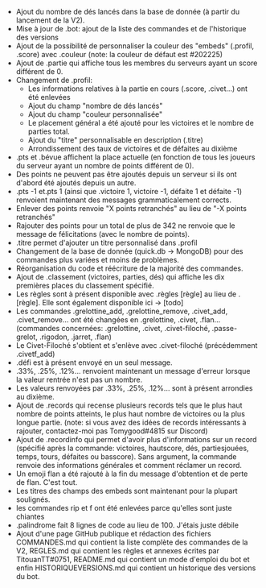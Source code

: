 - Ajout du nombre de dés lancés dans la base de donnée (à partir du lancement de la V2).
- Mise à jour de .bot: ajout de la liste des commandes et de l'historique des versions
- Ajout de la possibilité de personnaliser la couleur des "embeds" (.profil, .score) avec .couleur (note: la couleur de défaut est #202225)
- Ajout de .partie qui affiche tous les membres du serveurs ayant un score différent de 0.
- Changement de .profil: 
	- Les informations relatives à la partie en cours (.score, .civet...) ont été enlevées
	- Ajout du champ "nombre de dés lancés"
	- Ajout du champ "couleur personnalisée"
	- Le placement général a été ajouté pour les victoires et le nombre de parties total.
	- Ajout du "titre" personnalisable en description (.titre)
	- Arrondissement des taux de victoires et de défaites au dixième
- .pts et .bévue affichent la place actuelle (en fonction de tous les joueurs du serveur ayant un nombre de points différent de 0).
- Des points ne peuvent pas être ajoutés depuis un serveur si ils ont d'abord été ajoutés depuis un autre.
- .pts -1 et.pts 1 (ainsi que .victoire 1, victoire -1, défaite 1 et défaite -1) renvoient maintenant des messages grammaticalement corrects.
- Enlever des points renvoie "X points retranchés" au lieu de "-X points retranchés"
- Rajouter des points pour un total de plus de 342 ne renvoie que le message de félicitations (avec le nombre de points). 
- .titre permet d'ajouter un titre personnalisé dans .profil
- Changement de la base de donnée (quick.db -> MongoDB) pour des commandes plus variées et moins de problèmes.
- Réorganisation du code et réécriture de la majorité des commandes.
- Ajout de .classement (victoires, parties, dés) qui affiche les dix premières places du classement spécifié.
- Les règles sont à présent disponible avec .règles [règle] au lieu de .[règle]. Elle sont également disponible ici -> [todo]
- Les commandes .grelottine_add, .grelottine_remove, .civet_add, .civet_remove... ont été changées en .grelottine, .civet, .flan... (commandes concernées: .grelottine, .civet, .civet-filoché, .passe-grelot, .rigodon, .jarret, .flan)
- Le Civet-Filoché s'obtient et s'enlève avec .civet-filoché (précédemment .civetf_add)
- .défi est à présent envoyé en un seul message.
- .33%, .25%, .12%... renvoient maintenant un message d'erreur lorsque la valeur rentrée n'est pas un nombre.
- Les valeurs renvoyées par .33%, .25%, .12%... sont à présent arrondies au dixième.
- Ajout de .records qui recense plusieurs records tels que le plus haut nombre de points atteints, le plus haut nombre de victoires ou la plus longue partie. (note: si vous avez des idées de records intéressants à rajouter, contactez-moi pas Tomygood#4815 sur Discord)
- Ajout de .recordinfo qui permet d'avoir plus d'informations sur un record (spécifié après la commande: victoires, hautscore, dés, partiesjouées, temps, tours, défaites ou basscore). Sans argument, la commande renvoie des informations générales et comment réclamer un record.
- Un emoji flan a été rajouté à la fin du message d'obtention et de perte de flan. C'est tout.
- Les titres des champs des embeds sont maintenant pour la plupart soulignés.
- les commandes rip et f ont été enlevées parce qu'elles sont juste chiantes
- .palindrome fait 8 lignes de code au lieu de 100. J'étais juste débile
- Ajout d'une page GitHub publique et rédaction des fichiers COMMANDES.md qui contient la liste complète des commandes de la V2, REGLES.md qui contient les règles et annexes écrites par TitouanTT#0751, README.md qui contient un mode d'emploi du bot et enfin HISTORIQUEVERSIONS.md qui contient un historique des versions du bot.
